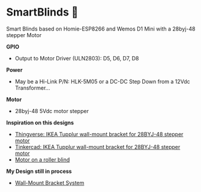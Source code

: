 # SmartBlinds :construction:
Smart Blinds based on Homie-ESP8266 and Wemos D1 Mini with a 28byj-48 stepper Motor

**GPIO**
* Output to Motor Driver (ULN2803): D5, D6, D7, D8

**Power**
* May be a Hi-Link P/N: HLK-5M05 or a DC-DC Step Down from a 12Vdc Transformer...

**Motor**
* 28byj-48 5Vdc motor stepper

**Inspiration on this designs**
* [Thingverse: IKEA Tupplur wall-mount bracket for 28BYJ-48 stepper motor](https://www.thingiverse.com/thing:3228825)
* [Tinkercad: IKEA Tupplur wall-mount bracket for 28BYJ-48 stepper motor](https://www.tinkercad.com/things/0e2Fr8IFn73-ikea-tupplur-wall-mount-bracket-for-28byj-48-stepper-motor)
* [Motor on a roller blind](https://www.thingiverse.com/thing:2392856)

**My Design still in process**
* [Wall-Mount Bracket System](https://www.tinkercad.com/embed/06qeGOmN0OW)